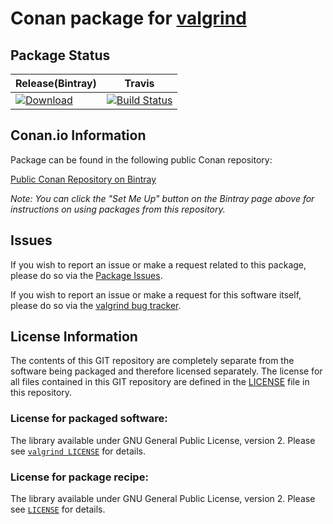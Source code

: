 # Conan package for [valgrind][src-link]

## Package Status
| Release(Bintray) | Travis |
|---------|--------|
| [![Download][download-shield]][download-link] | [![Build Status][travis-shield]][travis-link]|

[src-link]: http://valgrind.org/
[download-shield]: https://api.bintray.com/packages/abbyssoul/public-conan/valgrind%3Aabbyssoul/images/download.svg
[download-link]: https://bintray.com/abbyssoul/public-conan/valgrind%3Aabbyssoul/_latestVersion
[travis-shield]: https://travis-ci.org/abbyssoul/conan-valgrind.svg?branch=master
[travis-link]: https://travis-ci.org/abbyssoul/conan-valgrind


## Conan.io Information

Package can be found in the following public Conan repository:

[Public Conan Repository on Bintray](https://bintray.com/abbyssoul/public-conan)

*Note: You can click the "Set Me Up" button on the Bintray page above for instructions on using packages from this repository.*

## Issues

If you wish to report an issue or make a request related to this package, please do so via the [Package Issues](https://github.com/abbyssoul/conan-valgrind/issues).

If you wish to report an issue or make a request for this software itself, please do so via the [valgrind bug tracker](http://valgrind.org/support/bug_reports.html).


## License Information

The contents of this GIT repository are completely separate from the software being packaged and therefore licensed separately. The license for all files contained in this GIT repository are defined in the [LICENSE](LICENSE) file in this repository.

### License for packaged software:

The library available under GNU General Public License, version 2.
Please see [`valgrind LICENSE`](http://valgrind.org/) for details.


### License for package recipe:
  The library available under GNU General Public License, version 2.
  Please see [`LICENSE`](LICENSE) for details.
